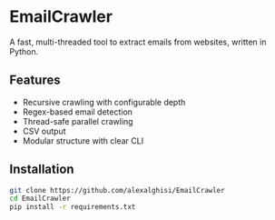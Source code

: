 # EmailCrawler

A fast, multi-threaded tool to extract emails from websites, written in Python.

## Features

- Recursive crawling with configurable depth
- Regex-based email detection
- Thread-safe parallel crawling
- CSV output
- Modular structure with clear CLI

## Installation

```bash
git clone https://github.com/alexalghisi/EmailCrawler
cd EmailCrawler
pip install -r requirements.txt
